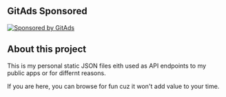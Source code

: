 ## GitAds Sponsored
[![Sponsored by GitAds](https://gitads.dev/ad-serve/hotheadhacker?repo=json-data)](https://gitads.dev/ad-track/hotheadhacker?repo=json-data)
<!-- GitAds-Verify: 2663SY985BUYTUYJYF2TEM9GCL37JNBS -->
## About this project
This is my personal static JSON files eith used as API endpoints to my public apps or for differnt reasons.

If you are here, you can browse for fun cuz it won't add value to your time.
